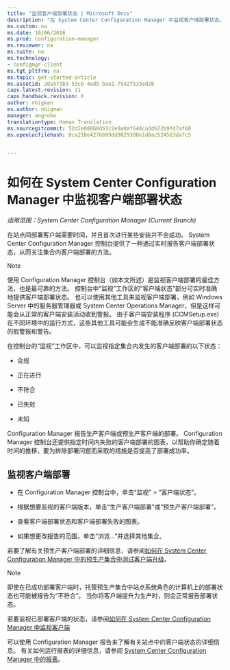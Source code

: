```yaml
---
title: "监视客户端部署状态 | Microsoft Docs"
description: "在 System Center Configuration Manager 中监视客户端部署状态。"
ms.custom: na
ms.date: 10/06/2016
ms.prod: configuration-manager
ms.reviewer: na
ms.suite: na
ms.technology:
- configmgr-client
ms.tgt_pltfrm: na
ms.topic: get-started-article
ms.assetid: 20a573b3-53cb-4ed5-bae1-7542f533ed20
caps.latest.revision: 11
caps.handback.revision: 0
author: nbigman
ms.author: nbigman
manager: angrobe
translationtype: Human Translation
ms.sourcegitcommit: 52d2e088b8db3c2e9a0af640ca3db72b9fd7af60
ms.openlocfilehash: 0ca218e4276699dd9029308e1d8ac524563da7c5


---
```

# <a name="how-to-monitor-client-deployment-status-in-system-center-configuration-manager"></a>如何在 System Center Configuration Manager 中监视客户端部署状态

*适用范围：System Center Configuration Manager (Current Branch)*

在站点间部署客户端需要时间，并且首次进行某些安装并不会成功。 System Center Configuration Manager 控制台提供了一种通过实时报告客户端部署状态，从而关注集合内客户端部署的方法。  

> [!NOTE]  
>  使用 Configuration Manager 控制台（如本文所述）是监视客户端部署的最佳方法，也是最可靠的方法。 控制台中“监视”工作区的“客户端状态”部分可实时准确地提供客户端部署状态。 也可以使用其他工具来监视客户端部署，例如 Windows Server 中的服务器管理器或 System Center Operations Manager，但是这样可能会从正常的客户端安装活动收到警报。 由于客户端安装程序 (CCMSetup.exe) 在不同环境中的运行方式，这些其他工具可能会生成不能准确反映客户端部署状态的假警报和警告。  

 在控制台的“监视”工作区中，可以监视指定集合内发生的客户端部署的以下状态：  

-   合规  

-   正在进行  

-   不符合  

-   已失败  

-   未知  

 Configuration Manager 报告生产客户端或预生产客户端的部署。 Configuration Manager 控制台还提供指定时间内失败的客户端部署的图表，以帮助你确定随着时间的推移，要为排除部署问题而采取的措施是否提高了部署成功率。  

## <a name="to-monitor-client-deployments"></a>监视客户端部署  

-   在 Configuration Manager 控制台中，单击“监视” > “客户端状态”。  

-   根据想要监视的客户端版本，单击“生产客户端部署”或“预生产客户端部署”。  

-   查看客户端部署状态和客户端部署失败的图表。  

-   如果想更改报告的范围，单击“浏览...”并选择其他集合。  

 若要了解有关预生产客户端部署的详细信息，请参阅[如何在 System Center Configuration Manager 中的预生产集合中测试客户端升级](../../../core/clients/manage/upgrade/test-client-upgrades.md)。

 > [!NOTE]
 > 即使在已成功部署客户端时，托管预生产集合中站点系统角色的计算机上的部署状态也可能被报告为“不符合”。 当你将客户端提升为生产时，则会正常报告部署状态。   

 若要监视已部署客户端的状态，请参阅[如何在 System Center Configuration Manager 中监视客户端](../../../core/clients/manage/monitor-clients.md)  

 可以使用 Configuration Manager 报告来了解有关站点中的客户端状态的详细信息。 有关如何运行报表的详细信息，请参阅 [System Center Configuration Manager 中的报表](../../../core/servers/manage/reporting.md)。  



<!--HONumber=Jan17_HO1-->


